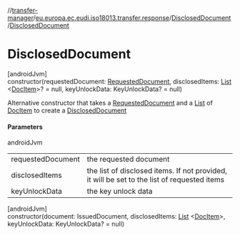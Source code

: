 //[transfer-manager](../../../index.md)/[eu.europa.ec.eudi.iso18013.transfer.response](../index.md)/[DisclosedDocument](index.md)/[DisclosedDocument](-disclosed-document.md)

# DisclosedDocument

[androidJvm]\
constructor(requestedDocument: [RequestedDocument](../-requested-document/index.md),
disclosedItems: [List](https://kotlinlang.org/api/latest/jvm/stdlib/kotlin.collections/-list/index.html)
&lt;[DocItem](../-doc-item/index.md)&gt;? = null, keyUnlockData: KeyUnlockData? = null)

Alternative constructor that takes a [RequestedDocument](../-requested-document/index.md) and
a [List](https://kotlinlang.org/api/latest/jvm/stdlib/kotlin.collections/-list/index.html)
of [DocItem](../-doc-item/index.md) to create a [DisclosedDocument](index.md)

#### Parameters

androidJvm

|                   |                                                                                             |
|-------------------|---------------------------------------------------------------------------------------------|
| requestedDocument | the requested document                                                                      |
| disclosedItems    | the list of disclosed items. If not provided, it will be set to the list of requested items |
| keyUnlockData     | the key unlock data                                                                         |

[androidJvm]\
constructor(document: IssuedDocument,
disclosedItems: [List](https://kotlinlang.org/api/latest/jvm/stdlib/kotlin.collections/-list/index.html)
&lt;[DocItem](../-doc-item/index.md)&gt;, keyUnlockData: KeyUnlockData? = null)
